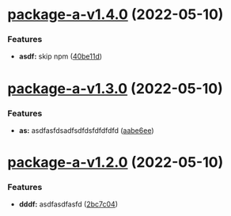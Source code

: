 # [package-a-v1.4.0](https://github.com/dinujubd/semantic-monorepo/compare/package-a-v1.3.0...package-a-v1.4.0) (2022-05-10)


### Features

* **asdf:** skip npm ([40be11d](https://github.com/dinujubd/semantic-monorepo/commit/40be11d5b180e91cd1023458c1050087b3129382))

# [package-a-v1.3.0](https://github.com/dinujubd/semantic-monorepo/compare/package-a-v1.2.0...package-a-v1.3.0) (2022-05-10)


### Features

* **as:** asdfasfdsadfsdfdsfdfdfdfd ([aabe6ee](https://github.com/dinujubd/semantic-monorepo/commit/aabe6eed0227f5ba974d2cf35dedc44d0965dd52))

# [package-a-v1.2.0](https://github.com/dinujubd/semantic-monorepo/compare/package-a-v1.1.0...package-a-v1.2.0) (2022-05-10)


### Features

* **dddf:** asdfasdfasfd ([2bc7c04](https://github.com/dinujubd/semantic-monorepo/commit/2bc7c0478eff8618bfcfca9bb04ab1ecc7c8e9b7))
